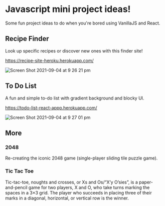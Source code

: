 # Javascript mini project ideas!

Some fun project ideas to do when you're bored using VanillaJS and React.

## Recipe Finder

Look up specific recipes or discover new ones with this finder site! 

https://recipe-site-heroku.herokuapp.com/

![Screen Shot 2021-09-04 at 9 26 21 pm](https://user-images.githubusercontent.com/65147934/132092805-a6682792-80f7-42ac-89cd-2a41f335e5be.png)

## To Do List

A fun and simple to-do list with gradient background and blocky UI. 

https://todo-list-react-appp.herokuapp.com/

![Screen Shot 2021-09-04 at 9 27 01 pm](https://user-images.githubusercontent.com/65147934/132092823-5f736b5d-e115-453f-8bfc-31e41299ab7a.png)

## More

### 2048

Re-creating the iconic 2048 game (single-player sliding tile puzzle game).

### Tic Tac Toe

Tic-tac-toe, noughts and crosses, or Xs and Os/“X’y O’sies”, is a paper-and-pencil game for two players, X and O, who take turns marking the spaces in a 3×3 grid. The player who succeeds in placing three of their marks in a diagonal, horizontal, or vertical row is the winner.

